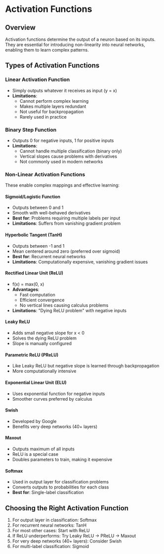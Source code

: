# Activation Functions

## Overview
Activation functions determine the output of a neuron based on its inputs. They are essential for introducing non-linearity into neural networks, enabling them to learn complex patterns.

## Types of Activation Functions

### Linear Activation Function
- Simply outputs whatever it receives as input (y = x)
- **Limitations**:
  - Cannot perform complex learning
  - Makes multiple layers redundant
  - Not useful for backpropagation
  - Rarely used in practice

### Binary Step Function
- Outputs 0 for negative inputs, 1 for positive inputs
- **Limitations**:
  - Cannot handle multiple classification (binary only)
  - Vertical slopes cause problems with derivatives
  - Not commonly used in modern networks

### Non-Linear Activation Functions
These enable complex mappings and effective learning:

#### Sigmoid/Logistic Function
- Outputs between 0 and 1
- Smooth with well-behaved derivatives
- **Best for**: Problems requiring multiple labels per input
- **Limitations**: Suffers from vanishing gradient problem

#### Hyperbolic Tangent (TanH)
- Outputs between -1 and 1
- Mean centered around zero (preferred over sigmoid)
- **Best for**: Recurrent neural networks
- **Limitations**: Computationally expensive, vanishing gradient issues

#### Rectified Linear Unit (ReLU)
- f(x) = max(0, x)
- **Advantages**:
  - Fast computation
  - Efficient convergence
  - No vertical lines causing calculus problems
- **Limitations**: "Dying ReLU problem" with negative inputs

#### Leaky ReLU
- Adds small negative slope for x < 0
- Solves the dying ReLU problem
- Slope is manually configured

#### Parametric ReLU (PReLU)
- Like Leaky ReLU but negative slope is learned through backpropagation
- More computationally intensive

#### Exponential Linear Unit (ELU)
- Uses exponential function for negative inputs
- Smoother curves preferred by calculus

#### Swish
- Developed by Google
- Benefits very deep networks (40+ layers)

#### Maxout
- Outputs maximum of all inputs
- ReLU is a special case
- Doubles parameters to train, making it expensive

#### Softmax
- Used in output layer for classification problems
- Converts outputs to probabilities for each class
- **Best for**: Single-label classification

## Choosing the Right Activation Function

1. For output layer in classification: Softmax
2. For recurrent neural networks: TanH
3. For most other cases: Start with ReLU
4. If ReLU underperforms: Try Leaky ReLU → PReLU → Maxout
5. For very deep networks (40+ layers): Consider Swish
6. For multi-label classification: Sigmoid​​​​​​​​​​​​​​​​
